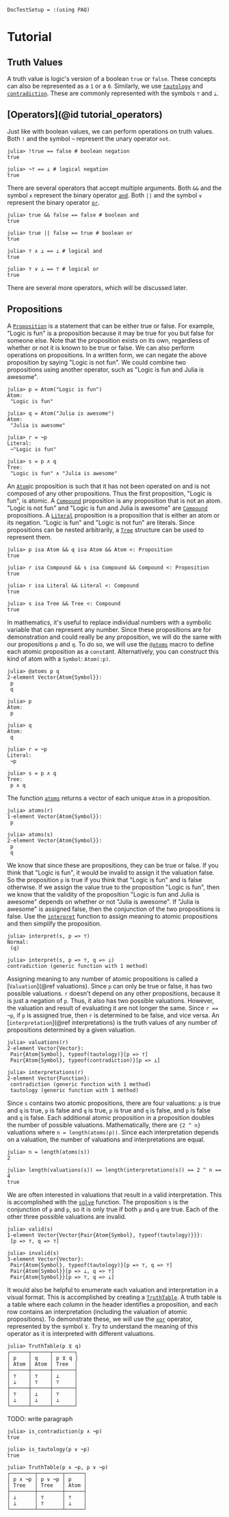 
```@meta
DocTestSetup = :(using PAQ)
```

# Tutorial

## Truth Values

A truth value is logic's version of a boolean `true` or `false`. These concepts can also be represented as a `1` or a `0`. Similarly, we use [`tautology`](@ref) and [`contradiction`](@ref). These are commonly represented with the symbols `⊤` and `⊥`.

## [Operators](@id tutorial_operators)

Just like with boolean values, we can perform operations on truth values. Both `!` and the symbol `¬` represent the unary operator `not`.

```jldoctest
julia> !true == false # boolean negation
true

julia> ¬⊤ == ⊥ # logical negation
true
```

There are several operators that accept multiple arguments. Both `&&` and the symbol `∧` represent the binary operator [`and`](@ref). Both `||` and the symbol `∨` represent the binary operator [`or`](@ref).

```jldoctest
julia> true && false == false # boolean and
true

julia> true || false == true # boolean or
true

julia> ⊤ ∧ ⊥ == ⊥ # logical and
true

julia> ⊤ ∨ ⊥ == ⊤ # logical or
true
```

There are several more operators, which will be discussed later.

## Propositions

A [`Proposition`](@ref) is a statement that can be either true or false. For example, "Logic is fun" is a proposition because it may be true for you but false for someone else. Note that the proposition exists on its own, regardless of whether or not it is known to be true or false. We can also perform operations on propositions. In a written form, we can negate the above proposition by saying "Logic is not fun". We could combine two propositions using another operator, such as "Logic is fun and Julia is awesome".

```jldoctest 1
julia> p = Atom("Logic is fun")
Atom:
 "Logic is fun"

julia> q = Atom("Julia is awesome")
Atom:
 "Julia is awesome"

julia> r = ¬p
Literal:
 ¬"Logic is fun"

julia> s = p ∧ q
Tree:
 "Logic is fun" ∧ "Julia is awesome"
```

An [`Atom`](@ref)ic proposition is such that it has not been operated on and is not composed of any other propositions. Thus the first proposition, "Logic is fun", is atomic. A [`Compound`](@ref) proposition is any proposition that is not an atom. "Logic is not fun" and "Logic is fun and Julia is awesome" are [`Compound`](@ref) propositions. A [`Literal`](@ref) proposition is a proposition that is either an atom or its negation. "Logic is fun" and "Logic is not fun" are literals. Since propositions can be nested arbitrarily, a [`Tree`](@ref) structure can be used to represent them.

```jldoctest 1
julia> p isa Atom && q isa Atom && Atom <: Proposition
true

julia> r isa Compound && s isa Compound && Compound <: Proposition
true

julia> r isa Literal && Literal <: Compound
true

julia> s isa Tree && Tree <: Compound
true
```

In mathematics, it's useful to replace individual numbers with a symbolic variable that can represent any number. Since these propositions are for demonstration and could really be any proposition, we will do the same with our propositions `p` and `q`. To do so, we will use the [`@atoms`](@ref) macro to define each atomic proposition as a `const`ant. Alternatively, you can construct this kind of atom with a `Symbol`: `Atom(:p)`.

```jldoctest 2
julia> @atoms p q
2-element Vector{Atom{Symbol}}:
 p
 q

julia> p
Atom:
 p

julia> q
Atom:
 q

julia> r = ¬p
Literal:
 ¬p

julia> s = p ∧ q
Tree:
 p ∧ q
```

The function [`atoms`](@ref) returns a vector of each unique `Atom` in a proposition.

```jldoctest 2
julia> atoms(r)
1-element Vector{Atom{Symbol}}:
 p

julia> atoms(s)
2-element Vector{Atom{Symbol}}:
 p
 q
```

We know that since these are propositions, they can be true or false. If you think that "Logic is fun", it would be invalid to assign it the valuation false. So the proposition `p` is true if you think that "Logic is fun" and is false otherwise. If we assign the value true to the proposition "Logic is fun", then we know that the validity of the proposition "Logic is fun and Julia is awesome" depends on whether or not "Julia is awesome". If "Julia is awesome" is assigned false, then the conjunction of the two propositions is false. Use the [`interpret`](@ref) function to assign meaning to atomic propositions and then simplify the proposition.

```jldoctest 2
julia> interpret(s, p => ⊤)
Normal:
 (q)

julia> interpret(s, p => ⊤, q => ⊥)
contradiction (generic function with 1 method)
```

Assigning meaning to any number of atomic propositions is called a [`Valuation`](@ref valuations). Since `p` can only be true or false, it has two possible valuations. `r` doesn't depend on any other propositions, because it is just a negation of `p`. Thus, it also has two possible valuations. However, the valuation and result of evaluating it are not longer the same. Since `r == ¬p`, if `p` is assigned true, then `r` is determined to be false, and vice versa. An [`interpretation`](@ref interpretations) is the truth values of any number of propositions determined by a given valuation.

```jldoctest 2
julia> valuations(r)
2-element Vector{Vector}:
 Pair{Atom{Symbol}, typeof(tautology)}[p => ⊤]
 Pair{Atom{Symbol}, typeof(contradiction)}[p => ⊥]

julia> interpretations(r)
2-element Vector{Function}:
 contradiction (generic function with 1 method)
 tautology (generic function with 1 method)
```

Since `s` contains two atomic propositions, there are four valuations: `p` is true and `q` is true, `p` is false and `q` is true, `p` is true and `q` is false, and `p` is false and `q` is false. Each additional atomic proposition in a proposition doubles the number of possible valuations. Mathematically, there are ``{2 ^ n}`` valuations where `n = length(atoms(p))`. Since each interpretation depends on a valuation, the number of valuations and interpretations are equal.

```jldoctest 2
julia> n = length(atoms(s))
2

julia> length(valuations(s)) == length(interpretations(s)) == 2 ^ n == 4
true
```

We are often interested in valuations that result in a valid interpretation. This is accomplished with the [`solve`](@ref) function. The proposition `s` is the conjunction of `p` and `p`, so it is only true if both `p` and `q` are true. Each of the other three possible valuations are invalid.

```
julia> valid(s)
1-element Vector{Vector{Pair{Atom{Symbol}, typeof(tautology)}}}:
 [p => ⊤, q => ⊤]

julia> invalid(s)
3-element Vector{Vector}:
 Pair{Atom{Symbol}, typeof(tautology)}[p => ⊤, q => ⊤]
 Pair{Atom{Symbol}}[p => ⊥, q => ⊤]
 Pair{Atom{Symbol}}[p => ⊤, q => ⊥]
```

It would also be helpful to enumerate each valuation and interpretation in a visual format. This is accomplished by creating a [`TruthTable`](@ref). A truth table is a table where each column in the header identifies a proposition, and each row contains an interpretation (including the valuation of atomic propositions). To demonstrate these, we will use the [`xor`](@ref) operator, represented by the symbol `⊻`. Try to understand the meaning of this operator as it is interpreted with different valuations.

```jldoctest 2
julia> TruthTable(p ⊻ q)
┌──────┬──────┬───────┐
│ p    │ q    │ p ⊻ q │
│ Atom │ Atom │ Tree  │
├──────┼──────┼───────┤
│ ⊤    │ ⊤    │ ⊥     │
│ ⊥    │ ⊤    │ ⊤     │
├──────┼──────┼───────┤
│ ⊤    │ ⊥    │ ⊤     │
│ ⊥    │ ⊥    │ ⊥     │
└──────┴──────┴───────┘
```

TODO: write paragraph

```jldoctest 2
julia> is_contradiction(p ∧ ¬p)
true

julia> is_tautology(p ∨ ¬p)
true

julia> TruthTable(p ∧ ¬p, p ∨ ¬p)
┌────────┬────────┬──────┐
│ p ∧ ¬p │ p ∨ ¬p │ p    │
│ Tree   │ Tree   │ Atom │
├────────┼────────┼──────┤
│ ⊥      │ ⊤      │ ⊤    │
│ ⊥      │ ⊤      │ ⊥    │
└────────┴────────┴──────┘
```
